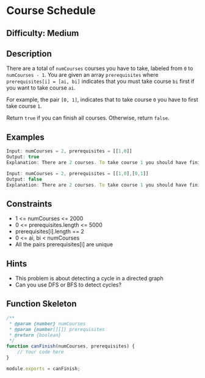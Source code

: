 # Course Schedule

## Difficulty: Medium

## Description

There are a total of `numCourses` courses you have to take, labeled from `0` to `numCourses - 1`. You are given an array `prerequisites` where `prerequisites[i] = [ai, bi]` indicates that you must take course `bi` first if you want to take course `ai`.

For example, the pair `[0, 1]`, indicates that to take course `0` you have to first take course `1`.

Return `true` if you can finish all courses. Otherwise, return `false`.

## Examples

```javascript
Input: numCourses = 2, prerequisites = [[1,0]]
Output: true
Explanation: There are 2 courses. To take course 1 you should have finished course 0. So it is possible.

Input: numCourses = 2, prerequisites = [[1,0],[0,1]]
Output: false
Explanation: There are 2 courses. To take course 1 you should have finished course 0, and to take course 0 you should also have finished course 1. So it is impossible.
```

## Constraints

- 1 <= numCourses <= 2000
- 0 <= prerequisites.length <= 5000
- prerequisites[i].length == 2
- 0 <= ai, bi < numCourses
- All the pairs prerequisites[i] are unique

## Hints

- This problem is about detecting a cycle in a directed graph
- Can you use DFS or BFS to detect cycles?

## Function Skeleton

```javascript
/**
 * @param {number} numCourses
 * @param {number[][]} prerequisites
 * @return {boolean}
 */
function canFinish(numCourses, prerequisites) {
    // Your code here
}

module.exports = canFinish;
```

